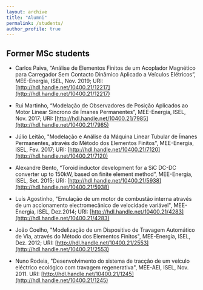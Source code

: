 ```yaml
---
layout: archive
title: "Alumni"
permalink: /students/
author_profile: true
---
```



## Former MSc students

* Carlos Paiva, “Análise de Elementos Finitos de um Acoplador Magnético para Carregador Sem Contacto Dinâmico Aplicado a Veículos Elétricos”, MEE-Energia, ISEL, Nov. 2019;
URI: [http://hdl.handle.net/10400.21/12217](http://hdl.handle.net/10400.21/12217)

* Rui Martinho, “Modelação de Observadores de Posição Aplicados ao Motor Linear Síncrono de Ímanes Permanentes”, MEE-Energia, ISEL, Nov. 2017;
URI: [http://hdl.handle.net/10400.21/7985](http://hdl.handle.net/10400.21/7985)

* Júlio Leitão, "Modelação e Análise da Máquina Linear Tubular de Ímanes Permanentes, através do Método dos Elementos Finitos", MEE-Energia, ISEL, Fev. 2017;
URI: [http://hdl.handle.net/10400.21/7120](http://hdl.handle.net/10400.21/7120)

* Alexandre Bento, “Toroid inductor development for a SiC DC-DC converter up to 150kW, based on finite element method”, MEE-Energia, ISEL, Set. 2015;
URI: [http://hdl.handle.net/10400.21/5938](http://hdl.handle.net/10400.21/5938)

* Luís Agostinho, "Emulação de um motor de combustão interna através de um accionamento electromecânico de velocidade variável", MEE-Energia, ISEL, Dez.2014;
URI: [http://hdl.handle.net/10400.21/4283](http://hdl.handle.net/10400.21/4283)

* João Coelho, "Modelização de um Dispositivo de Travagem Automático de Via, através do Método dos Elementos Finitos", MEE-Energia, ISEL, Dez. 2012;
URI: [http://hdl.handle.net/10400.21/2553](http://hdl.handle.net/10400.21/2553)

* Nuno Rodeia, "Desenvolvimento do sistema de tracção de um veículo eléctrico ecológico com travagem regenerativa", MEE-AEI, ISEL, Nov. 2011.
URI: [http://hdl.handle.net/10400.21/1245](http://hdl.handle.net/10400.21/1245)

